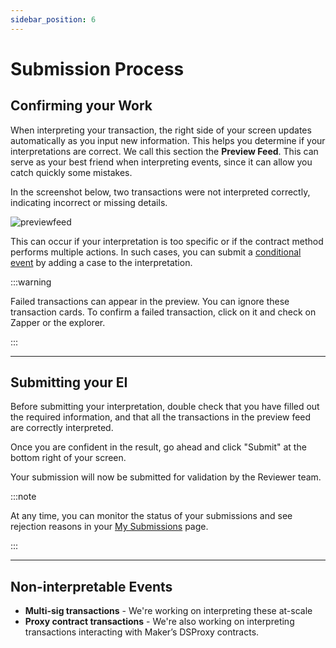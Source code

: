 ```yaml
---
sidebar_position: 6
---
```


# Submission Process

## Confirming your Work

When interpreting your transaction, the right side of your screen updates automatically as you input new information. This helps you determine if your interpretations are correct. We call this section the **Preview Feed**. This can serve as your best friend when interpreting events, since it can allow you catch quickly some mistakes. 

In the screenshot below, two transactions were not interpreted correctly, indicating incorrect or missing details.

![previewfeed](/img/assets/previewfeed.png)

This can occur if your interpretation is too specific or if the contract method performs multiple actions. In such cases, you can submit a [conditional event](/docs/interpretation/event-interpretation/guide/conditionals) by adding a case to the interpretation.

:::warning 

Failed transactions can appear in the preview. You can ignore these transaction cards. To confirm a failed transaction, click on it and check on Zapper or the explorer.

:::

---
## Submitting your EI

Before submitting your interpretation, double check that you have filled out the required information, and that all the transactions in the preview feed are correctly interpreted.

Once you are confident in the result, go ahead and click "Submit" at the bottom right of your screen.

Your submission will now be submitted for validation by the Reviewer team.

:::note

At any time, you can monitor the status of your submissions and see rejection reasons in your [My Submissions](https://www.zapper.xyz/my-submissions) page.

:::

---
## Non-interpretable Events

- **Multi-sig transactions** - We're working on interpreting these at-scale
- **Proxy contract transactions** - We're also working on interpreting transactions interacting with Maker’s DSProxy contracts.
